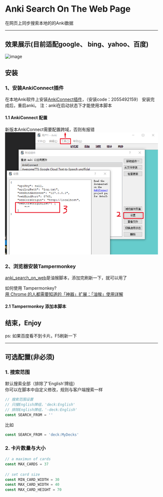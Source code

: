 # Anki Search On The Web Page

在网页上同步搜索本地的的Anki数据

---

## 效果展示(目前适配google、 bing、yahoo、百度)

![image](https://github.com/yekingyan/anki_search_on_web/raw/master/display.gif)

## 安装

### 1、安装AnkiConnect插件

在本地Anki软件上安装[AnkiConnect插件](https://ankiweb.net/shared/info/2055492159)，（安装code：2055492159）
安装完成后，重启anki。
注：anki在启动状态下才能使用本脚本

#### 1.1 AnkiConnect 配置

新版本AnkiConnect需要配置跨域，否则有报错
![image](https://github.com/yekingyan/anki_search_on_web/raw/master/ak-cfg.png)

### 2、浏览器安装Tampermonkey

[anki_search_on_web](https://github.com/yekingyan/anki_search_on_web/blob/master/anki_serarch.js)是油猴脚本，添加完刷新一下，就可以用了

如何使用 Tampermonkey?  
[用 Chrome 的人都需要知道的「神器」扩展：「油猴」使用详解](https://sspai.com/post/40485)

#### 2.1 Tampermonkey 添加本脚本

## 结束，Enjoy

ps: 如果百度看不到卡片。F5刷新一下

---

## 可选配置(非必须)

### 1. 搜索范围

默认搜索全部（排除了'English'牌组）  
你可以在脚本中自定义修改，规则与客户端搜索一样

```js
// 搜索范围设置
// 只搜English牌组，'deck:English'
// 排除English牌组，'-deck:English'
const SEARCH_FROM = ''
```

比如

```js
const SEARCH_FROM = 'deck:MyDecks'
```

### 2. 卡片数量与大小

```js
// a maximun of cards
const MAX_CARDS = 37

// set card size
const MIN_CARD_WIDTH = 30
const MAX_CARD_WIDTH = 40
const MAX_CARD_HEIGHT = 70
```
